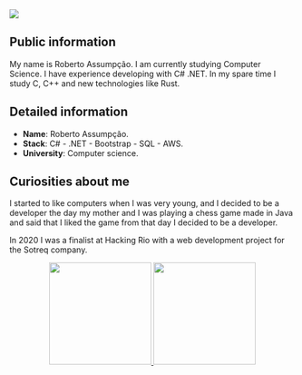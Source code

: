 <div>
    <a target='_blank' href="https://www.linkedin.com/in/roberto-assumpcao/">
        <img src="https://img.shields.io/badge/LinkedIn-0077B5?style=for-the-badge&logo=linkedin&logoColor=white">
    </a>
</div>

## Public information

My name is Roberto Assumpção.  I am currently studying Computer Science. I have experience developing with C# .NET.
In my spare time I study C, C++ and new technologies like Rust.

## Detailed information

* **Name**: Roberto Assumpção.
* **Stack**: C# - .NET - Bootstrap - SQL - AWS.
* **University**: Computer science.

## Curiosities about me

I started to like computers when I was very young, and I decided to be a developer the day my mother and I was playing a chess game made in Java and said that I liked the game from that day I decided to be a developer.

In 2020 I was a finalist at Hacking Rio with a web development project for the Sotreq company.

<div align="center">
  <a href="https://github.com/RobertoAssumpcao">
  <img height="180em" src="https://github-readme-stats.vercel.app/api?username=RobertoAssumpcao&show_icons=true&theme=dark&include_all_commits=true&count_private=true">
  <img height="180em" src="https://github-readme-stats.vercel.app/api/top-langs/?username=RobertoAssumpcao&layout=compact&langs_count=7&theme=dark">
</div>

